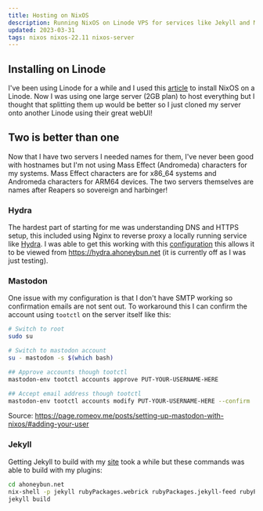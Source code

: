 ```yaml
---
title: Hosting on NixOS
description: Running NixOS on Linode VPS for services like Jekyll and Mastodon
updated: 2023-03-31
tags: nixos nixos-22.11 nixos-server
---
```


## Installing on Linode

I've been using Linode for a while and I used this [article](https://www.linode.com/docs/guides/install-nixos-on-linode/) to install NixOS on a Linode. Now I was using one large server (2GB plan) to host everything but I thought that splitting them up would be better so I just cloned my server onto another Linode using their great webUI! 

## Two is better than one

Now that I have two servers I needed names for them, I've never been good with hostnames but I'm not using Mass Effect (Andromeda) characters for my systems. Mass Effect characters are for x86_64 systems and Andromeda characters for ARM64 devices. The two servers themselves are names after Reapers so sovereign and harbinger!

### Hydra 

The hardest part of starting for me was understanding DNS and HTTPS setup, this included using Nginx to reverse proxy a locally running service like [Hydra](https://github.com/NixOS/hydra). I was able to get this working with this [configuration](https://gitlab.com/ahoneybun/nix-configs/-/blob/main/dev/hydra-ahoneybun-net.nix) this allows it to be viewed from https://hydra.ahoneybun.net (it is currently off as I was just testing). 

### Mastodon

One issue with my configuration is that I don't have SMTP working so confirmation emails are not sent out. To workaround this I can confirm the account using `tootctl` on the server itself like this:

```bash
# Switch to root
sudo su

# Switch to mastodon account
su - mastodon -s $(which bash)

## Approve accounts though tootctl
mastodon-env tootctl accounts approve PUT-YOUR-USERNAME-HERE

## Accept email address though tootctl 
mastodon-env tootctl accounts modify PUT-YOUR-USERNAME-HERE --confirm
```

Source: https://page.romeov.me/posts/setting-up-mastodon-with-nixos/#adding-your-user

### Jekyll

Getting Jekyll to build with my [site](https://github.com/ahoneybun/ahoneybun.net) took a while but these commands was able to build with my plugins:

```bash
cd ahoneybun.net
nix-shell -p jekyll rubyPackages.webrick rubyPackages.jekyll-feed rubyPackages.jekyll-redirect-from
jekyll build
```

